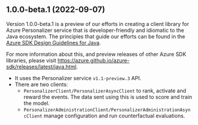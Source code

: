## 1.0.0-beta.1 (2022-09-07)
Version 1.0.0-beta.1 is a preview of our efforts in creating a client library for Azure Personalizer service that is developer-friendly
and idiomatic to the Java ecosystem. The principles that guide
our efforts can be found in the [Azure SDK Design Guidelines for Java](https://azure.github.io/azure-sdk/java_introduction.html).

For more information about this, and preview releases of other Azure SDK libraries, please visit
https://azure.github.io/azure-sdk/releases/latest/java.html.

- It uses the Personalizer service `v1.1-preview.3` API.
- There are two clients:
    - `PersonalizerClient/PersonalizerAsyncClient` to rank, activate and reward the events. The data sent using this is used to score and train the model. 
    - `PersonalizerAdministrationClient/PersonalizerAdministrationAsyncClient` manage configuration and run counterfactual evaluations.
